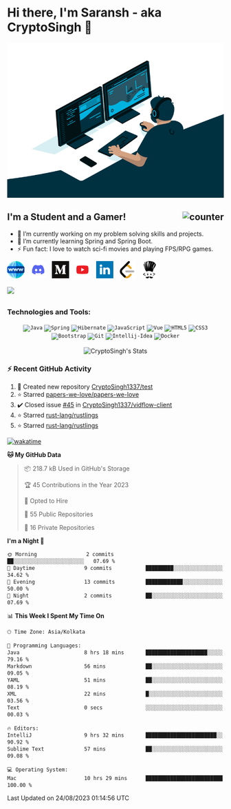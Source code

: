 # Hi there, I'm Saransh - aka CryptoSingh 👋

<div align="center">
<img src="https://github.com/CryptoSingh1337/CryptoSingh1337/blob/master/icons/code.gif" height="360px" width="640px" alt="gif"/>
</div>

## I'm a Student and a Gamer!<img src="https://komarev.com/ghpvc/?username=cryptosingh1337" alt="counter" align="right"/>

- 🔭 I’m currently working on my problem solving skills and projects.
- 🌱 I’m currently learning Spring and Spring Boot.
- ⚡ Fun fact: I love to watch sci-fi movies and playing FPS/RPG games.

<a href="https://saranshkumar.me/" target="_blank"><img alt="website" height="40px" width="40px" src="./icons/world-wide-web.svg"/></a>&nbsp;&nbsp;
<a href="https://discord.gg/6efHuzv" target="_blank"><img alt="discord" height="40px" width="40px" src="https://raw.githubusercontent.com/edent/SuperTinyIcons/master/images/svg/discord.svg"/></a>&nbsp;&nbsp;
<a href="https://cryptosingh1337.medium.com/" target="_blank"><img alt="Medium" height="40px" width="40px" src="https://raw.githubusercontent.com/edent/SuperTinyIcons/master/images/svg/medium.svg"/></a>&nbsp;&nbsp;
<a href="https://youtube.com/cryptosingh" target="_blank"><img alt="youtube" height="40px" width="40px" src="https://raw.githubusercontent.com/edent/SuperTinyIcons/master/images/svg/youtube.svg"/></a>&nbsp;&nbsp;
<a href="https://linkedin.com/in/saransh-kumar-2k19/" target="_blank"><img alt="linkedin" height="40px" width="40px" src="https://raw.githubusercontent.com/edent/SuperTinyIcons/master/images/svg/linkedin.svg"/></a>&nbsp;&nbsp;
<a href="https://leetcode.com/cryptosingh/" target="_blank"><img alt="leetcode" height="40px" width="40px" src="./icons/leetcode.svg"/></a>&nbsp;&nbsp;
<a href="https://codechef.com/users/cryptosingh" target="_blank"><img alt="codechef" height="40px" width="40px" src="./icons/codechef.svg"/></a>
<br>
<br>
<a href="https://github.com/CryptoSingh1337/cryptosingh1337.github.io/raw/master/static/resume/SaranshKumar-Resume.pdf" download>![](https://img.shields.io/badge/Download-R%C3%A9sum%C3%A9-blue?style=plastic)</a>

##

### Technologies and Tools:

<div align="center">
<code><img alt="Java" height="40px" width="40px" src="https://raw.githubusercontent.com/tomchen/stack-icons/master/logos/java.svg" title="Java"/></code>
<code><img alt="Spring" height="40px" width="40px" src="https://raw.githubusercontent.com/tomchen/stack-icons/master/logos/spring.svg" title="Spring"/></code>
<code><img alt="Hibernate" height="40px" width="40px" src="https://raw.githubusercontent.com/tomchen/stack-icons/master/logos/hibernate.svg" title="Hibernate"/></code>
<code><img alt="JavaScript" height="40px" width="40px" src="https://raw.githubusercontent.com/tomchen/stack-icons/master/logos/javascript.svg" title="JavaScript"/></code>
<code><img alt="Vue" height="40px" width="40px" src="https://raw.githubusercontent.com/tomchen/stack-icons/master/logos/vue.svg" title="Vue 3"/></code>
<code><img alt="HTML5" height="40px" width="40px" src="https://raw.githubusercontent.com/tomchen/stack-icons/master/logos/html-5.svg" title="HTML5"/></code>
<code><img alt="CSS3" height="40px" width="40px" src="https://raw.githubusercontent.com/tomchen/stack-icons/master/logos/css-3.svg" title="CSS3"/></code>
<code><img alt="Bootstrap" height="40px" width="40px" src="https://raw.githubusercontent.com/tomchen/stack-icons/master/logos/bootstrap.svg" title="Bootstrap"/></code>
<code><img alt="Git" height="40px" width="40px" src="https://raw.githubusercontent.com/tomchen/stack-icons/master/logos/git-icon.svg" title="Git"/></code>
<code><img alt="Intellij-Idea" height="40px" width="40px" src="https://raw.githubusercontent.com/tomchen/stack-icons/master/logos/intellij-idea.svg" title="Intellij-IDEA"/></code>
<code><img alt="Docker" height="40px" width="40px" src="https://raw.githubusercontent.com/tomchen/stack-icons/master/logos/docker-icon.svg" title="Docker"/></code>
</div>
<br>
<div align="center">
<img  alt="CryptoSingh's Stats" src="https://github-readme-stats-clone.vercel.app/api?username=CryptoSingh1337&show_icons=true&bg_color=FFFFFF&title_color=003140&icon_color=003140&text_color=0486AA" title="Stats"/>
</div>

### ⚡ Recent GitHub Activity

<!--RECENT_ACTIVITY:start-->

1. 📔 Created new repository [CryptoSingh1337/test](https://github.com/CryptoSingh1337/test)
2. ⭐ Starred [papers-we-love/papers-we-love](https://github.com/papers-we-love/papers-we-love)
3. ✔️ Closed issue [#45](https://github.com/CryptoSingh1337/vidflow-client/issues/45) in [CryptoSingh1337/vidflow-client](https://github.com/CryptoSingh1337/vidflow-client)
4. ⭐ Starred [rust-lang/rustlings](https://github.com/rust-lang/rustlings)
5. ⭐ Starred [rust-lang/rustlings](https://github.com/rust-lang/rustlings)
<!--RECENT_ACTIVITY:end-->

[![wakatime](https://wakatime.com/badge/user/b9df6102-292d-4e04-8c49-0347a58ded19.svg)](https://wakatime.com/@b9df6102-292d-4e04-8c49-0347a58ded19)
<!--START_SECTION:waka-->
**🐱 My GitHub Data** 

> 📦 218.7 kB Used in GitHub's Storage 
 > 
> 🏆 45 Contributions in the Year 2023
 > 
> 💼 Opted to Hire
 > 
> 📜 55 Public Repositories 
 > 
> 🔑 16 Private Repositories 
 > 
**I'm a Night 🦉** 

```text
🌞 Morning                2 commits           ██░░░░░░░░░░░░░░░░░░░░░░░   07.69 % 
🌆 Daytime                9 commits           █████████░░░░░░░░░░░░░░░░   34.62 % 
🌃 Evening                13 commits          ████████████░░░░░░░░░░░░░   50.00 % 
🌙 Night                  2 commits           ██░░░░░░░░░░░░░░░░░░░░░░░   07.69 % 
```


📊 **This Week I Spent My Time On** 

```text
🕑︎ Time Zone: Asia/Kolkata

💬 Programming Languages: 
Java                     8 hrs 18 mins       ████████████████████░░░░░   79.16 % 
Markdown                 56 mins             ██░░░░░░░░░░░░░░░░░░░░░░░   09.05 % 
YAML                     51 mins             ██░░░░░░░░░░░░░░░░░░░░░░░   08.19 % 
XML                      22 mins             █░░░░░░░░░░░░░░░░░░░░░░░░   03.56 % 
Text                     0 secs              ░░░░░░░░░░░░░░░░░░░░░░░░░   00.03 % 

🔥 Editors: 
IntelliJ                 9 hrs 32 mins       ███████████████████████░░   90.92 % 
Sublime Text             57 mins             ██░░░░░░░░░░░░░░░░░░░░░░░   09.08 % 

💻 Operating System: 
Mac                      10 hrs 29 mins      █████████████████████████   100.00 % 
```


 Last Updated on 24/08/2023 01:14:56 UTC
<!--END_SECTION:waka-->
